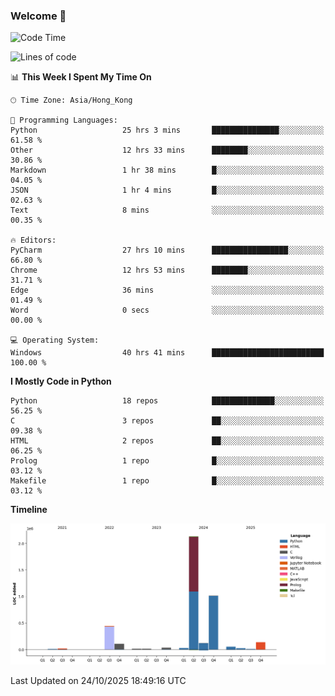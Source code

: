 ### Welcome 👋

<!--START_SECTION:waka-->
![Code Time](http://img.shields.io/badge/Code%20Time-2%2C815%20hrs%208%20mins-blue)

![Lines of code](https://img.shields.io/badge/From%20Hello%20World%20I%27ve%20Written-4.2%20million%20lines%20of%20code-blue)

📊 **This Week I Spent My Time On** 

```text
🕑︎ Time Zone: Asia/Hong_Kong

💬 Programming Languages: 
Python                   25 hrs 3 mins       ███████████████░░░░░░░░░░   61.58 % 
Other                    12 hrs 33 mins      ████████░░░░░░░░░░░░░░░░░   30.86 % 
Markdown                 1 hr 38 mins        █░░░░░░░░░░░░░░░░░░░░░░░░   04.05 % 
JSON                     1 hr 4 mins         █░░░░░░░░░░░░░░░░░░░░░░░░   02.63 % 
Text                     8 mins              ░░░░░░░░░░░░░░░░░░░░░░░░░   00.35 % 

🔥 Editors: 
PyCharm                  27 hrs 10 mins      █████████████████░░░░░░░░   66.80 % 
Chrome                   12 hrs 53 mins      ████████░░░░░░░░░░░░░░░░░   31.71 % 
Edge                     36 mins             ░░░░░░░░░░░░░░░░░░░░░░░░░   01.49 % 
Word                     0 secs              ░░░░░░░░░░░░░░░░░░░░░░░░░   00.00 % 

💻 Operating System: 
Windows                  40 hrs 41 mins      █████████████████████████   100.00 % 
```

**I Mostly Code in Python** 

```text
Python                   18 repos            ██████████████░░░░░░░░░░░   56.25 % 
C                        3 repos             ██░░░░░░░░░░░░░░░░░░░░░░░   09.38 % 
HTML                     2 repos             ██░░░░░░░░░░░░░░░░░░░░░░░   06.25 % 
Prolog                   1 repo              █░░░░░░░░░░░░░░░░░░░░░░░░   03.12 % 
Makefile                 1 repo              █░░░░░░░░░░░░░░░░░░░░░░░░   03.12 % 
```



**Timeline**

![Lines of Code chart](https://raw.githubusercontent.com/xhj2501/xhj2501/main/assets/bar_graph.png)


 Last Updated on 24/10/2025 18:49:16 UTC
<!--END_SECTION:waka-->

